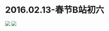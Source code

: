 # 2016.02.13-春节B站初六
![](https://bilicoverimg.github.io/2016/2016.02.13-春节B站初六.jpg)
![](https://bilicoverimg.github.io/2016/2016.02.13-春节初六（平板截图）.jpg)
